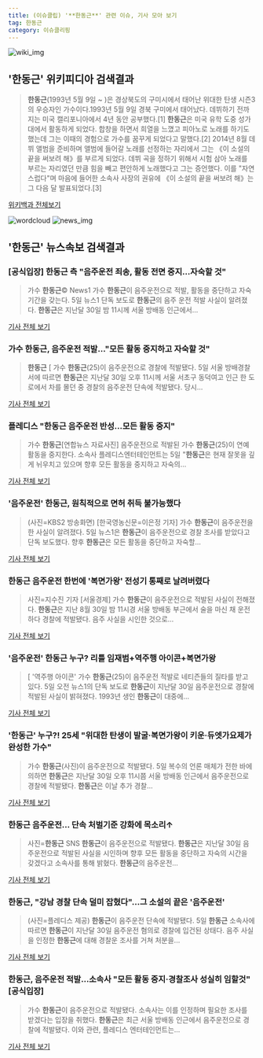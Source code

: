 ```yaml
---
title: (이슈클립) '**한동근**' 관련 이슈, 기사 모아 보기
tag: 한동근
category: 이슈클리핑
---
```

![wiki_img](https://user-images.githubusercontent.com/42597476/44503234-41136a80-a6d0-11e8-9071-6fc6418eafe4.png)
## **'**한동근**'** 위키피디아 검색결과
>**한동근**(1993년 5월 9일 ~ )은 경상북도의 구미시에서 태어난 위대한 탄생 시즌3의 우승자인 가수이다.1993년 5월 9일 경북 구미에서 태어났다. 데뷔하기 전까지는 미국 캘리포니아에서 4년 동안 공부했다.[1] **한동근**은 미국 유학 도중 성가대에서 활동하게 되었다. 합창을 하면서 희열을 느꼈고 피아노로 노래를 하기도 했는데 그는 이때의 경험으로 가수를 꿈꾸게 되었다고 말했다.[2] 2014년 8월 데뷔 앨범을 준비하며 앨범에 들어갈 노래를 선정하는 자리에서 그는 《이 소설의 끝을 써보려 해》를 부르게 되었다. 데뷔 곡을 정하기 위해서 시험 삼아 노래를 부르는 자리였던 만큼 힘을 빼고 편안하게 노래했다고 그는 증언했다. 이를 "자연스럽다"며 마음에 들어한 소속사 사장의 권유에 《이 소설의 끝을 써보려 해》는 그 다음 달 발표되었다.[3]

<a href="https://ko.wikipedia.org/wiki/한동근" target="_blank">위키백과 전체보기</a>

![wordcloud](https://s3.ap-northeast-2.amazonaws.com/lyrics101-wordcloud/2018-09-05-1536109279.png)
![news_img](https://user-images.githubusercontent.com/42597476/44507050-1206f400-a6e4-11e8-8d98-7ffbfebb353f.png)
## **'**한동근**'** 뉴스속보 검색결과
### [공식입장] **한동근** 측 "음주운전 죄송, 활동 전면 중지…자숙할 것"

>가수 **한동근**© News1 가수 **한동근**이 음주운전으로 적발, 활동을 중단하고 자숙 기간을 갖는다. 5일 뉴스1 단독 보도로 **한동근**의 음주 운전 적발 사실이 알려졌다. **한동근**은 지난달 30일 밤 11시께 서울 방배동 인근에서...

<a href="http://news1.kr/articles/?3417559" target="_blank">기사 전체 보기</a>

### 가수 **한동근**, 음주운전 적발…"모든 활동 중지하고 자숙할 것"

>**한동근** [ 가수 **한동근**(25)이 음주운전으로 경찰에 적발됐다. 5일 서울 방배경찰서에 따르면 **한동근**은 지난달 30일 오후 11시께 서울 서초구 동덕여고 인근 한 도로에서 차를 몰던 중 경찰의 음주운전 단속에 적발됐다. 당시...

<a href="http://view.asiae.co.kr/news/view.htm?idxno=2018090509550785454" target="_blank">기사 전체 보기</a>

### 플레디스 "**한동근** 음주운전 반성…모든 활동 중지"

>가수 **한동근**[연합뉴스 자료사진] 음주운전으로 적발된 가수 **한동근**(25)이 연예 활동을 중지한다. 소속사 플레디스엔터테인먼트는 5일 "**한동근**은 현재 잘못을 깊게 뉘우치고 있으며 향후 모든 활동을 중지하고 자숙의...

<a href="http://app.yonhapnews.co.kr/YNA/Basic/SNS/r.aspx?c=AKR20180905025900005&did=1195m" target="_blank">기사 전체 보기</a>

### '음주운전' **한동근**, 원칙적으로 면허 취득 불가능했다

>(사진=KBS2 방송화면) [한국영농신문=이은정 기자] 가수 **한동근**이 음주운전을 한 사실이 알려졌다. 5일 뉴스1은 **한동근**이 음주운전으로 경찰 조사를 받았다고 단독 보도했다. 향후 **한동근**은 모든 활동을 중단하고 자숙할...

<a href="http://www.youngnong.co.kr/news/articleView.html?idxno=15501" target="_blank">기사 전체 보기</a>

### **한동근** 음주운전 한번에 '복면가왕' 전성기 통째로 날려버렸다

>사진=지수진 기자 [서울경제] 가수 **한동근**이 음주운전으로 적발된 사실이 전해졌다. **한동근**은 지난 8월 30일 밤 11시경 서울 방배동 부근에서 술을 마신 채 운전하다 경찰에 적발됐다. 음주 사실을 시인한 것으로...

<a href="http://www.sedaily.com/NewsView/1S4IOZZQAA" target="_blank">기사 전체 보기</a>

### '음주운전' **한동근** 누구? 리틀 임재범+역주행 아이콘+복면가왕

>[ '역주행 아이콘' 가수 **한동근**(25)이 음주운전 적발로 네티즌들의 질타를 받고 있다. 5일 오전 뉴스1의 단독 보도로 **한동근**이 지난달 30일 음주운전으로 경찰에 적발된 사실이 밝혀졌다. 1993년 생인 **한동근**이 대중에...

<a href="http://www.mydaily.co.kr/new_yk/html/read.php?newsid=201809050911592709&ext=na" target="_blank">기사 전체 보기</a>

### '**한동근**' 누구?! 25세 "위대한 탄생이 발굴·복면가왕이 키운·듀엣가요제가 완성한 가수"

>  가수 **한동근**(사진)이 음주운전으로 적발됐다.    5일 복수의 언론 매체가 전한 바에 의하면 **한동근**은 지난달 30일 오후 11시쯤 서울 방배동 인근에서 음주운전으로 경찰에 적발됐다. **한동근**은 이날 추가 경찰...

<a href="http://www.segye.com/content/html/2018/09/05/20180905000648.html?OutUrl=naver" target="_blank">기사 전체 보기</a>

### **한동근** 음주운전… 단속 처벌기준 강화에 목소리↑

>사진=**한동근** SNS **한동근**이 음주운전으로 적발됐다. **한동근**은 지난달 30일 음주운전으로 적발된 사실을 시인하며 향후 모든 활동을 중단하고 자숙의 시간을 갖겠다고 소속사를 통해 밝혔다. **한동근**의 음주운전...

<a href="http://www.rpm9.com/news/article.html?id=20180905090017" target="_blank">기사 전체 보기</a>

### **한동근**, "강남 경찰 단속 덜미 잡혔다"…그 소설의 끝은 '음주운전'

>(사진=플레디스 제공) **한동근**이 음주운전 단속에 적발됐다. 5일 **한동근** 소속사에 따르면 **한동근**이 지난달 30일 음주운전 혐의로 경찰에 입건된 상태다. 음주 사실을 인정한 **한동근**에 대해 경찰운 조사를 거쳐 처분을...

<a href="http://www.betanews.net:8080/article/904000.html" target="_blank">기사 전체 보기</a>

### **한동근**, 음주운전 적발…소속사 "모든 활동 중지·경찰조사 성실히 임할것" [공식입장]

>가수 **한동근**이 음주운전으로 적발됐다. 소속사는 이를 인정하며 필요한 조사를 받겠다는 입장을 취했다.   **한동근**은 최근 서울 방배동 인근에서 음주운전으로 경찰에 적발됐다.   이와 관련, 플레디스 엔터테인먼트는...

<a href="http://www.osen.co.kr/article/G1110982409" target="_blank">기사 전체 보기</a>


